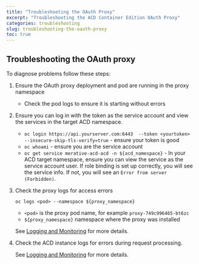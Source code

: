 ```yaml
---
title: "Troubleshooting the OAuth Proxy"
excerpt: "Troubleshooting the ACD Container Edition OAuth Proxy"
categories: troubleshooting
slug: troubleshooting-the-oauth-proxy
toc: true
---
```


## Troubleshooting the OAuth proxy

To diagnose problems follow these steps:

1. Ensure the OAuth proxy deployment and pod are running in the proxy namespace
   - Check the pod logs to ensure it is starting without errors

1. Ensure you can log in with the token as the service account and view the services in the target ACD namespace.

   - `oc login https://api.yourserver.com:6443  --token <yourtoken>  --insecure-skip-tls-verify=true` - ensure your token is good
   - `oc whoami` - ensure you are the service account
   - `oc get service merative-acd-acd -n ${acd_namespace}`  - In your ACD target namespace, ensure you can view the service as the service account user.  If role binding is set up correctly, you will see the service info.  If not, you will see an `Error from server (Forbidden)`.

1. Check the proxy logs for access errors

   ```
   oc logs <pod> --namespace ${proxy_namespace}
   ```

   - `<pod>` is the proxy pod name, for example `proxy-749c996465-bt6zc`
   - `${proxy_namespace}` namespace where the proxy was installed

   See [Logging and Monitoring](/troubleshooting/logging-monitoring) for more details.

1. Check the ACD instance logs for errors during request processing.

   See [Logging and Monitoring](/troubleshooting/logging-monitoring) for more details.
